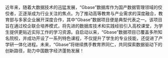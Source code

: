 近年来，随着大数据技术的迅猛发展，“Gbase”数据库作为国产数据管理领域的佼佼者，正逐渐成为行业关注的焦点。为了推动高等教育与产业需求的深度融合，教育部与多家企业展开深度合作，其中“Gbase”数据项目便是典型代表之一。该项目旨在通过校企联合培养模式，将先进的数据库技术和实践经验引入高校课堂，为学生提供更贴近实际工作的学习资源。自启动以来，“Gbase”数据项目已覆盖多所知名院校，并成功开设了一系列特色课程，不仅提升了学生的专业技能，还促进了产学研一体化进程。未来，“Gbase”将继续携手教育界同仁，共同探索数据驱动下的创新路径，助力中国数字经济蓬勃发展！